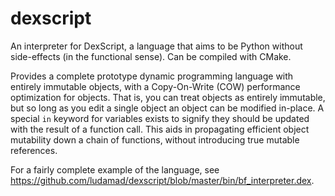 dexscript
=========

An interpreter for DexScript, a language that aims to be Python without side-effects (in the functional sense). Can be compiled with CMake.

Provides a complete prototype dynamic programming language with entirely immutable objects, with a Copy-On-Write (COW) performance optimization for objects. That is, you can treat objects as entirely immutable, but so long as you edit a single object an object can be modified in-place. A special `in` keyword for variables exists to signify they should be updated with the result of a function call. This aids in propagating efficient object mutability down a chain of functions, without introducing true mutable references.

For a fairly complete example of the language, see https://github.com/ludamad/dexscript/blob/master/bin/bf_interpreter.dex.
